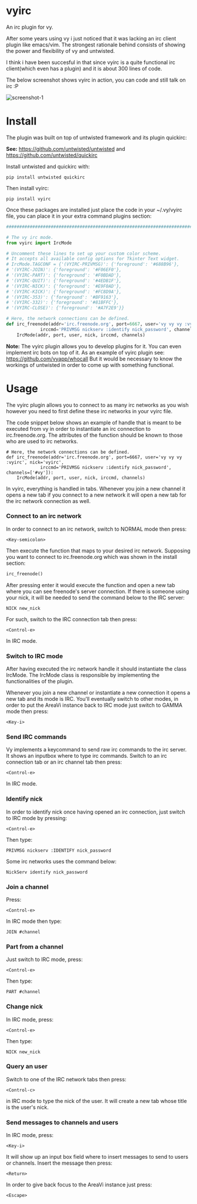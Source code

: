 # vyirc

An irc plugin for vy.

After some years using vy i just noticed that it was lacking an irc client plugin like emacs/vim.
The strongest rationale behind consists of showing the power and flexibility of vy and untwisted.

I think i have been succesful in that since vyirc is a quite functional irc client(which even has a plugin)
and it is about 300 lines of code.

The below screenshot shows vyirc in action, you can code and still talk on irc :P

![screenshot-1](https://github.com/iogf/vy/wiki/screenshot-1.jpg)

# Install

The plugin was built on top of untwisted framework and its plugin quickirc:

**See:** https://github.com/untwisted/untwisted and https://github.com/untwisted/quickirc

Install untwisted and quickirc with:

~~~
pip install untwisted quickirc
~~~

Then install vyirc:

~~~
pip install vyirc
~~~

Once these packages are installed just place the code in your ~/.vy/vyirc file, you can place it in
your extra command plugins section:

~~~python
##############################################################################

# The vy irc mode.
from vyirc import IrcMode

# Uncomment these lines to set up your custom color scheme.
# It accepts all available config options for Tkinter Text widget.
# IrcMode.TAGCONF = {'(VYIRC-PRIVMSG)': {'foreground': '#688B96'},
# '(VYIRC-JOIN)': {'foreground': '#F06EF0'},
# '(VYIRC-PART)': {'foreground': '#F0BDAD'},
# '(VYIRC-QUIT)': {'foreground': '#4EDB1F'},
# '(VYIRC-NICK)': {'foreground': '#E9F0AD'},
# '(VYIRC-KICK)': {'foreground': '#FC8D9A'},
# '(VYIRC-353)': {'foreground': '#BF9163'},
# '(VYIRC-332)': {'foreground': '#81BFFC'},
# '(VYIRC-CLOSE)': {'foreground': '#A7F2E9'}}

# Here, the network connections can be defined. 
def irc_freenode(addr='irc.freenode.org', port=6667, user='vy vy vy :vyirc', nick='vyirc', 
             irccmd='PRIVMSG nickserv :identify nick_password', channels=['#vy']):
    IrcMode(addr, port, user, nick, irccmd, channels)

~~~

**Note:** The vyirc plugin allows you to develop plugins for it. You can even implement irc bots on top of it.
As an example of vyirc plugin see: https://github.com/vyapp/whocall
But it would be necessary to know the workings of untwisted in order to come up with something functional.

# Usage

The vyirc plugin allows you to connect to as many irc networks as you wish however you need to first
define these irc networks in your vyirc file. 

The code snippet below shows an example of handle that is meant to be executed from vy in order
to instantiate an irc connection to irc.freenode.org. The attributes of the function should be
known to those who are used to irc networks. 

~~~~
# Here, the network connections can be defined. 
def irc_freenode(addr='irc.freenode.org', port=6667, user='vy vy vy :vyirc', nick='vyirc', 
             irccmd='PRIVMSG nickserv :identify nick_password', channels=['#vy']):
    IrcMode(addr, port, user, nick, irccmd, channels)

~~~~

In vyirc, everything is handled in tabs. Whenever you join a new channel it opens a new tab if you connect
to a new network it will open a new tab for the irc network connection as well. 

### Connect to an irc network

In order to connect to an irc network, switch to NORMAL mode then press:

    <Key-semicolon>

Then execute the function that maps to your desired irc network. Supposing you want to connect
to irc.freenode.org which was shown in the install section:

~~~python
irc_freenode()
~~~

After pressing enter it would execute the function and open a new tab where you can see freenode's server connection.
If there is someone using your nick, it will be needed to send the command below to the IRC server:

~~~
NICK new_nick
~~~

For such, switch to the IRC connection tab then press:

    <Control-e> 

In IRC mode.


### Switch to IRC mode

After having executed the irc network handle it should instantiate the class IrcMode. 
The IrcMode class is responsible by implementing the functionalities of the plugin. 

Whenever you join a new channel or instantiate a new connection it opens a new tab
and its mode is IRC. You'll eventually switch to other modes, in order to put the AreaVi
instance back to IRC mode just switch to GAMMA mode then press:

    <Key-i>

### Send IRC commands

Vy implements a keycommand to send raw irc commands to the irc server. It shows an inputbox where to type irc commands.
Switch to an irc connection tab or an irc channel tab then press:

    <Control-e> 

In IRC mode. 


### Identify nick

In order to identify nick once having opened an irc connection, just switch to IRC mode by pressing:

    <Control-e>

Then type:

~~~
PRIVMSG nickserv :IDENTIFY nick_password
~~~

Some irc networks uses the command below:

~~~
NickServ identify nick_password
~~~


### Join a channel

Press:

    <Control-e> 

In IRC mode then type:

~~~
JOIN #channel
~~~


### Part from a channel

Just switch to IRC mode, press:

    <Control-e>

Then type:

~~~
PART #channel
~~~


### Change nick

In IRC mode, press:

    <Control-e>

Then type:

~~~
NICK new_nick
~~~

### Query an user

Switch to one of the IRC network tabs then press:

    <Control-c> 

in IRC mode to type the nick of the user. 
It will create a new tab whose title is the user's nick.


### Send messages to channels and users

In IRC mode, press:

    <Key-i>

It will show up an input box field where to insert messages to send to users or channels.
Insert the message then press:

    <Return>

In order to give back focus to the AreaVi instance just press:

    <Escape>



